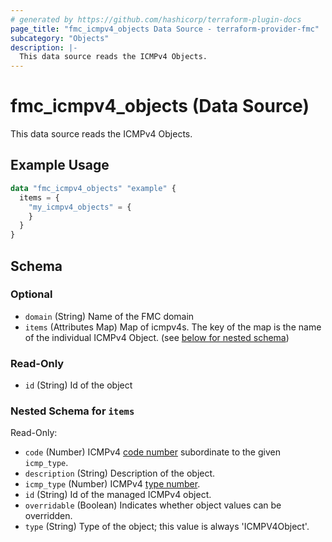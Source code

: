 ```yaml
---
# generated by https://github.com/hashicorp/terraform-plugin-docs
page_title: "fmc_icmpv4_objects Data Source - terraform-provider-fmc"
subcategory: "Objects"
description: |-
  This data source reads the ICMPv4 Objects.
---
```


# fmc_icmpv4_objects (Data Source)

This data source reads the ICMPv4 Objects.

## Example Usage

```terraform
data "fmc_icmpv4_objects" "example" {
  items = {
    "my_icmpv4_objects" = {
    }
  }
}
```

<!-- schema generated by tfplugindocs -->
## Schema

### Optional

- `domain` (String) Name of the FMC domain
- `items` (Attributes Map) Map of icmpv4s. The key of the map is the name of the individual ICMPv4 Object. (see [below for nested schema](#nestedatt--items))

### Read-Only

- `id` (String) Id of the object

<a id="nestedatt--items"></a>
### Nested Schema for `items`

Read-Only:

- `code` (Number) ICMPv4 [code number](https://www.iana.org/assignments/icmp-parameters/icmp-parameters.xhtml) subordinate to the given `icmp_type`.
- `description` (String) Description of the object.
- `icmp_type` (Number) ICMPv4 [type number](https://www.iana.org/assignments/icmp-parameters/icmp-parameters.xhtml).
- `id` (String) Id of the managed ICMPv4 object.
- `overridable` (Boolean) Indicates whether object values can be overridden.
- `type` (String) Type of the object; this value is always 'ICMPV4Object'.
